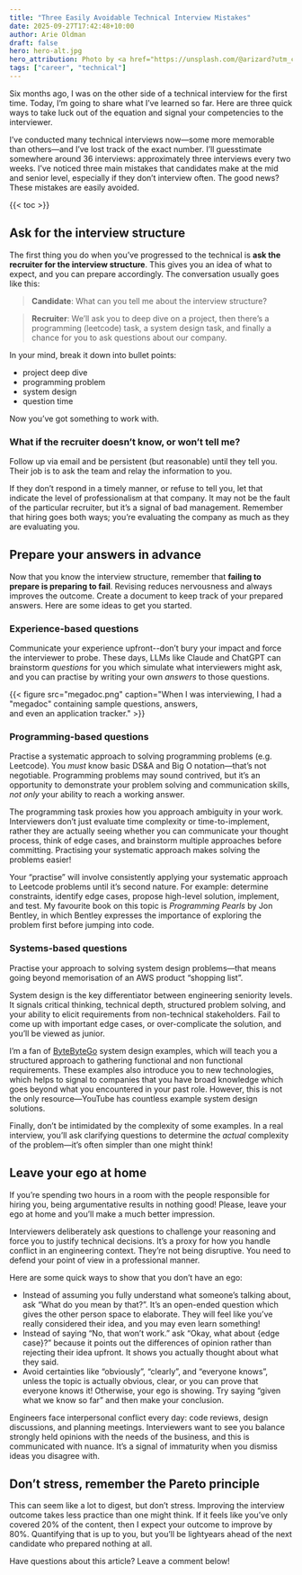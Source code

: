```yaml
---
title: "Three Easily Avoidable Technical Interview Mistakes"
date: 2025-09-27T17:42:48+10:00
author: Arie Oldman
draft: false
hero: hero-alt.jpg
hero_attribution: Photo by <a href="https://unsplash.com/@arizard?utm_content=creditCopyText&utm_medium=referral&utm_source=unsplash">Arie Oldman</a> on <a href="https://unsplash.com/photos/dL30-It7Sxo?utm_content=creditCopyText&utm_medium=referral&utm_source=unsplash">Unsplash</a>
tags: ["career", "technical"]
---
```


Six months ago, I was on the other side of a technical interview for the first time. Today, I’m going to share what I’ve learned so far. Here are three quick ways to take luck out of the equation and signal your competencies to the interviewer.
<!--more-->

I’ve conducted many technical interviews now—some more memorable than others—and I’ve lost track of the exact number. I’ll guesstimate somewhere around 36 interviews: approximately three interviews every two weeks. I’ve noticed three main mistakes that candidates make at the mid and senior level, especially if they don’t interview often. The good news? These mistakes are easily avoided.

{{< toc >}}

## Ask for the interview structure

The first thing you do when you’ve progressed to the technical is **ask the recruiter for the interview structure**. This gives you an idea of what to expect, and you can prepare accordingly. The conversation usually goes like this:

> **Candidate**: What can you tell me about the interview structure?
>

> **Recruiter**: We’ll ask you to deep dive on a project, then there’s a programming (leetcode) task, a system design task, and finally a chance for you to ask questions about our company.
>

In your mind, break it down into bullet points:

- project deep dive
- programming problem
- system design
- question time

Now you’ve got something to work with.

### What if the recruiter doesn’t know, or won’t tell me?

Follow up via email and be persistent (but reasonable) until they tell you. Their job is to ask the team and relay the information to you.

If they don’t respond in a timely manner, or refuse to tell you, let that indicate the level of professionalism at that company. It may not be the fault of the particular recruiter, but it’s a signal of bad management. Remember that hiring goes both ways; you’re evaluating the company as much as they are evaluating you.

## Prepare your answers in advance

Now that you know the interview structure, remember that **failing to prepare is preparing to fail**. Revising reduces nervousness and always improves the outcome. Create a document to keep track of your prepared answers. Here are some ideas to get you started.

### Experience-based questions

Communicate your experience upfront--don’t bury your impact and force the interviewer to probe. These days, LLMs like Claude and ChatGPT can brainstorm *questions* for you which simulate what interviewers might ask, and you can practise by writing your own *answers* to those questions.

{{< figure src="megadoc.png" caption="When I was interviewing, I had a \"megadoc\" containing sample questions, answers,<br/>and even an application tracker." >}}

### Programming-based questions

Practise a systematic approach to solving programming problems (e.g. Leetcode). You *must* know basic DS&A and Big O notation—that’s not negotiable. Programming problems may sound contrived, but it’s an opportunity to demonstrate your problem solving and communication skills, *not only* your ability to reach a working answer.

The programming task proxies how you approach ambiguity in your work. Interviewers don’t just evaluate time complexity or time-to-implement, rather they are actually seeing whether you can communicate your thought process, think of edge cases, and brainstorm multiple approaches before committing. Practising your systematic approach makes solving the problems easier!

Your “practise” will involve consistently applying your systematic approach to Leetcode problems until it’s second nature. For example: determine constraints, identify edge cases, propose high-level solution, implement, and test. My favourite book on this topic is *Programming Pearls* by Jon Bentley, in which Bentley expresses the importance of exploring the problem first before jumping into code.

### Systems-based questions

Practise your approach to solving system design problems—that means going beyond memorisation of an AWS product “shopping list”.

System design is the key differentiator between engineering seniority levels. It signals critical thinking, technical depth, structured problem solving, and your ability to elicit requirements from non-technical stakeholders. Fail to come up with important edge cases, or over-complicate the solution, and you’ll be viewed as junior.

I’m a fan of [ByteByteGo](https://bytebytego.com/) system design examples, which will teach you a structured approach to gathering functional and non functional requirements. These examples also introduce you to new technologies, which helps to signal to companies that you have broad knowledge which goes beyond what you encountered in your past role. However, this is not the only resource—YouTube has countless example system design solutions.

Finally, don’t be intimidated by the complexity of some examples. In a real interview, you’ll ask clarifying questions to determine the *actual* complexity of the problem—it’s often simpler than one might think!

## Leave your ego at home

If you’re spending two hours in a room with the people responsible for hiring you, being argumentative results in nothing good! Please, leave your ego at home and you’ll make a much better impression.

Interviewers deliberately ask questions to challenge your reasoning and force you to justify technical decisions. It’s a proxy for how you handle conflict in an engineering context. They’re not being disruptive. You need to defend your point of view in a professional manner.

Here are some quick ways to show that you don’t have an ego:

- Instead of assuming you fully understand what someone’s talking about, ask “What do you mean by that?”. It’s an open-ended question which gives the other person space to elaborate. They will feel like you’ve really considered their idea, and you may even learn something!
- Instead of saying “No, that won’t work.” ask “Okay, what about {edge case}?” because it points out the differences of opinion rather than rejecting their idea upfront. It shows you actually thought about what they said.
- Avoid certainties like “obviously”, “clearly”, and “everyone knows”, unless the topic is actually obvious, clear, or you can prove that everyone knows it! Otherwise, your ego is showing. Try saying “given what we know so far” and then make your conclusion.

Engineers face interpersonal conflict every day: code reviews, design discussions, and planning meetings. Interviewers want to see you balance strongly held opinions with the needs of the business, and this is communicated with nuance. It’s a signal of immaturity when you dismiss ideas you disagree with.

## Don’t stress, remember the Pareto principle

This can seem like a lot to digest, but don’t stress. Improving the interview outcome takes less practice than one might think. If it feels like you’ve only covered 20% of the content, then I expect your outcome to improve by 80%. Quantifying that is up to you, but you’ll be lightyears ahead of the next candidate who prepared nothing at all.

Have questions about this article? Leave a comment below!
